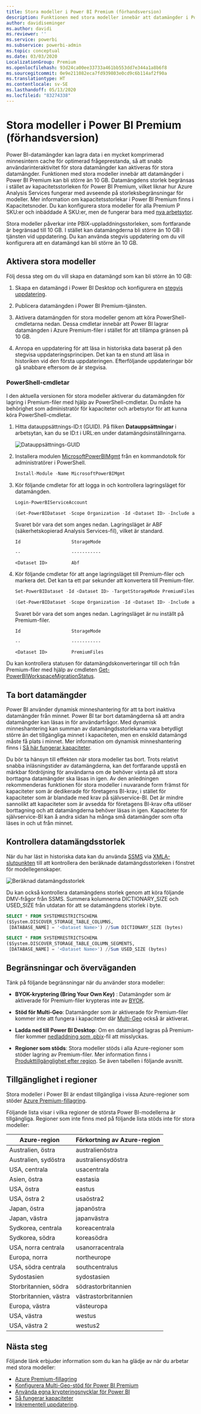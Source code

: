 ```yaml
---
title: Stora modeller i Power BI Premium (förhandsversion)
description: Funktionen med stora modeller innebär att datamängder i Power BI Premium kan bli större än 10 GB.
author: davidiseminger
ms.author: davidi
ms.reviewer: ''
ms.service: powerbi
ms.subservice: powerbi-admin
ms.topic: conceptual
ms.date: 03/03/2020
LocalizationGroup: Premium
ms.openlocfilehash: 93d24ca00ee33733a461bb553dd7e344a1a8b6f8
ms.sourcegitcommit: 0e9e211082eca7fd939803e0cd9c6b114af2f90a
ms.translationtype: HT
ms.contentlocale: sv-SE
ms.lasthandoff: 05/13/2020
ms.locfileid: "83274338"
---
```

# <a name="large-models-in-power-bi-premium-preview"></a>Stora modeller i Power BI Premium (förhandsversion)

Power BI-datamängder kan lagra data i en mycket komprimerad minnesintern cache för optimerad frågeprestanda, så att snabb användarinteraktivitet för stora datamängder kan aktiveras för stora datamängder. Funktionen med stora modeller innebär att datamängder i Power BI Premium kan bli större än 10 GB. Datamängdens storlek begränsas i stället av kapacitetsstorleken för Power BI Premium, vilket liknar hur Azure Analysis Services fungerar med avseende på storleksbegränsningar för modeller. Mer information om kapacitetsstorlekar i Power BI Premium finns i Kapacitetsnoder. Du kan konfigurera stora modeller för alla Premium P SKU:er och inbäddade A SKU:er, men de fungerar bara med [nya arbetsytor](../collaborate-share/service-create-the-new-workspaces.md).

Stora modeller påverkar inte PBIX-uppladdningsstorleken, som fortfarande är begränsad till 10 GB. I stället kan datamängderna bli större än 10 GB i tjänsten vid uppdatering. Du kan använda stegvis uppdatering om du vill konfigurera att en datamängd kan bli större än 10 GB.

## <a name="enable-large-models"></a>Aktivera stora modeller

Följ dessa steg om du vill skapa en datamängd som kan bli större än 10 GB:

1. Skapa en datamängd i Power BI Desktop och konfigurera en [stegvis uppdatering](service-premium-incremental-refresh.md).

1. Publicera datamängden i Power BI Premium-tjänsten.

1. Aktivera datamängden för stora modeller genom att köra PowerShell-cmdletarna nedan. Dessa cmdletar innebär att Power BI lagrar datamängden i Azure Premium-filer i stället för att tillämpa gränsen på 10 GB.

1. Anropa en uppdatering för att läsa in historiska data baserat på den stegvisa uppdateringsprincipen. Det kan ta en stund att läsa in historiken vid den första uppdateringen. Efterföljande uppdateringar bör gå snabbare eftersom de är stegvisa.

### <a name="powershell-cmdlets"></a>PowerShell-cmdletar

I den aktuella versionen för stora modeller aktiverar du datamängden för lagring i Premium-filer med hjälp av PowerShell-cmdletar. Du måste ha behörighet som administratör för kapaciteter och arbetsytor för att kunna köra PowerShell-cmdletar.

1. Hitta datauppsättnings-ID:t (GUID). På fliken **Datauppsättningar** i arbetsytan, kan du se ID:t i URL:en under datamängdsinställningarna.

    ![Datauppsättnings-GUID](media/service-premium-large-models/dataset-guid.png)

1. Installera modulen [MicrosoftPowerBIMgmt](/powershell/module/microsoftpowerbimgmt.data/) från en kommandotolk för administratörer i PowerShell.

    ```powershell
    Install-Module -Name MicrosoftPowerBIMgmt
    ```

1. Kör följande cmdletar för att logga in och kontrollera lagringsläget för datamängden.

    ```powershell
    Login-PowerBIServiceAccount

    (Get-PowerBIDataset -Scope Organization -Id <Dataset ID> -Include actualStorage).ActualStorage
    ```

    Svaret bör vara det som anges nedan. Lagringsläget är ABF (säkerhetskopierad Analysis Services-fil), vilket är standard.

    ```
    Id                   StorageMode

    --                   -----------

    <Dataset ID>         Abf
    ```

1. Kör följande cmdletar för att ange lagringsläget till Premium-filer och markera det. Det kan ta ett par sekunder att konvertera till Premium-filer.

    ```powershell
    Set-PowerBIDataset -Id <Dataset ID> -TargetStorageMode PremiumFiles

    (Get-PowerBIDataset -Scope Organization -Id <Dataset ID> -Include actualStorage).ActualStorage
    ```

    Svaret bör vara det som anges nedan. Lagringsläget är nu inställt på Premium-filer.

    ```
    Id                   StorageMode
    
    --                   -----------
    
    <Dataset ID>         PremiumFiles
    ```

Du kan kontrollera statusen för datamängdskonverteringar till och från Premium-filer med hjälp av cmdleten [Get-PowerBIWorkspaceMigrationStatus](/powershell/module/microsoftpowerbimgmt.workspaces/get-powerbiworkspacemigrationstatus).

## <a name="dataset-eviction"></a>Ta bort datamängder

Power BI använder dynamisk minneshantering för att ta bort inaktiva datamängder från minnet. Power BI tar bort datamängderna så att andra datamängder kan läsas in för användarfrågor. Med dynamisk minneshantering kan summan av datamängdsstorlekarna vara betydligt större än det tillgängliga minnet i kapaciteten, men en enskild datamängd måste få plats i minnet. Mer information om dynamisk minneshantering finns i [Så här fungerar kapaciteter](service-premium-what-is.md#how-capacities-function).

Du bör ta hänsyn till effekten när stora modeller tas bort. Trots relativt snabba inläsningstider av datamängderna, kan det fortfarande uppstå en märkbar fördröjning för användarna om de behöver vänta på att stora borttagna datamängder ska läsas in igen. Av den anledningen rekommenderas funktionen för stora modeller i nuvarande form främst för kapaciteter som är dedikerade för företagens BI-krav, i stället för kapaciteter som är blandade med krav på självservice-BI. Det är mindre sannolikt att kapaciteter som är avsedda för företagens BI-krav ofta utlöser borttagning och att datamängderna behöver läsas in igen. Kapaciteter för självservice-BI kan å andra sidan ha många små datamängder som ofta läses in och ut från minnet.

## <a name="checking-dataset-size"></a>Kontrollera datamängdsstorlek

När du har läst in historiska data kan du använda [SSMS](https://docs.microsoft.com/sql/ssms/download-sql-server-management-studio-ssms) via [XMLA-slutpunkten](service-premium-connect-tools.md) till att kontrollera den beräknade datamängdsstorleken i fönstret för modellegenskaper.

![Beräknad datamängdsstorlek](media/service-premium-large-models/estimated-dataset-size.png)

Du kan också kontrollera datamängdens storlek genom att köra följande DMV-frågor från SSMS. Summera kolumnerna DICTIONARY\_SIZE och USED\_SIZE från utdatan för att se datamängdens storlek i byte.

```sql
SELECT * FROM SYSTEMRESTRICTSCHEMA
($System.DISCOVER_STORAGE_TABLE_COLUMNS,
 [DATABASE_NAME] = '<Dataset Name>') //Sum DICTIONARY_SIZE (bytes)

SELECT * FROM SYSTEMRESTRICTSCHEMA
($System.DISCOVER_STORAGE_TABLE_COLUMN_SEGMENTS,
 [DATABASE_NAME] = '<Dataset Name>') //Sum USED_SIZE (bytes)
```

## <a name="limitations-and-considerations"></a>Begränsningar och överväganden

Tänk på följande begränsningar när du använder stora modeller:

- **BYOK-kryptering (Bring Your Own Key)** : Datamängder som är aktiverade för Premium-filer krypteras inte av [BYOK](service-encryption-byok.md).
- **Stöd för Multi-Geo**: Datamängder som är aktiverade för Premium-filer kommer inte att fungera i kapaciteter där [Multi-Geo](service-admin-premium-multi-geo.md) också är aktiverat.

- **Ladda ned till Power BI Desktop**: Om en datamängd lagras på Premium-filer kommer [nedladdning som .pbix](../create-reports/service-export-to-pbix.md)-fil att misslyckas.
- **Regioner som stöds**: Stora modeller stöds i alla Azure-regioner som stöder lagring av Premium-filer. Mer information finns i [Produkttillgänglighet efter region](https://azure.microsoft.com/global-infrastructure/services/?products=storage). Se även tabellen i följande avsnitt.


## <a name="availability-in-regions"></a>Tillgänglighet i regioner

Stora modeller i Power BI är endast tillgängliga i vissa Azure-regioner som stöder [Azure Premium-fillagring](https://docs.microsoft.com/azure/storage/files/storage-files-planning#storage-tiers).

Följande lista visar i vilka regioner de största Power BI-modellerna är tillgängliga. Regioner som inte finns med på följande lista stöds inte för stora modeller:


|Azure-region  |Förkortning av Azure-region  |
|---------|---------|
|Australien, östra     | australienöstra        |
|Australien, sydöstra     | australiensydöstra        |
|USA, centrala     | usacentrala        |
|Asien, östra     | eastasia        |
|USA, östra     | eastus        |
|USA, östra 2     | usaöstra2        |
|Japan, östra     | japanöstra        |
|Japan, västra     | japanvästra        |
|Sydkorea, centrala     | koreacentrala        |
|Sydkorea, södra     | koreasödra        |
|USA, norra centrala     | usanorracentrala        |
|Europa, norra     | northeurope        |
|USA, södra centrala     | southcentralus        |
|Sydostasien     | sydostasien        |
|Storbritannien, södra     | södrastorbritannien        |
|Storbritannien, västra     | västrastorbritannien        |
|Europa, västra     | västeuropa        |
|USA, västra     | westus        |
|USA, västra 2     | westus2        |



## <a name="next-steps"></a>Nästa steg

Följande länk erbjuder information som du kan ha glädje av när du arbetar med stora modeller:

* [Azure Premium-fillagring](https://docs.microsoft.com/azure/storage/files/storage-files-planning#storage-tiers)
* [Konfigurera Multi-Geo-stöd för Power BI Premium](service-admin-premium-multi-geo.md)
* [Använda egna krypteringsnycklar för Power BI](service-encryption-byok.md)
* [Så fungerar kapaciteter](service-premium-what-is.md#how-capacities-function)
* [Inkrementell uppdatering](service-premium-incremental-refresh.md).
